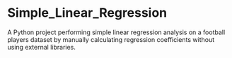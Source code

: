 # Simple_Linear_Regression
A Python project performing simple linear regression analysis on a football players dataset by manually calculating regression coefficients without using external libraries.
